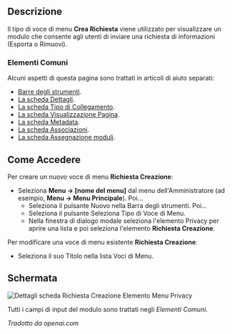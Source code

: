 <!-- Filename: Help4.x:Menu_Item:_Create_Request / Display title: Voce di menu: Crea Richiesta -->

## Descrizione

Il tipo di voce di menu **Crea Richiesta** viene utilizzato per visualizzare un modulo che consente agli utenti di inviare una richiesta di informazioni (Esporta o Rimuovi).

### Elementi Comuni

Alcuni aspetti di questa pagina sono trattati in articoli di aiuto separati:

* [Barre degli strumenti](jdocmanual?article=help/common-elements/toolbars).
* [La scheda Dettagli](jdocmanual?article=help/menu-items-common/menu-item-details).
* [La scheda Tipo di Collegamento](jdocmanual?article=help/menu-items-common/menu-item-link-type).
* [La scheda Visualizzazione Pagina](jdocmanual?article=help/menu-items-common/menu-item-page-display).
* [La scheda Metadata](jdocmanual?article=help/menu-items-common/menu-item-metadata).
* [La scheda Associazioni](jdocmanual?article=help/common-elements/edit-associations).
* [La scheda Assegnazione moduli](jdocmanual?article=help/menu-items-common/menu-item-module-assignment).

## Come Accedere

Per creare un nuovo voce di menu **Richiesta Creazione**:

- Seleziona **Menu → \[nome del menu\]** dal menu dell'Amministratore
  (ad esempio, **Menu → Menu Principale**). Poi...
  - Seleziona il pulsante Nuovo nella Barra degli strumenti. Poi...
  - Seleziona il pulsante Seleziona Tipo di Voce di Menu.
  - Nella finestra di dialogo modale seleziona l'elemento Privacy per aprire una lista e poi
    seleziona l'elemento **Richiesta Creazione**.

Per modificare una voce di menu esistente **Richiesta Creazione**:

- Seleziona il suo Titolo nella lista Voci di Menu.

## Schermata

![Dettagli scheda Richiesta Creazione Elemento Menu Privacy](../../../it/images/menu-items/privacy-create-request-details-tab.png)

Tutti i campi di input del modulo sono trattati negli *Elementi Comuni*.

*Tradotto da openai.com*

